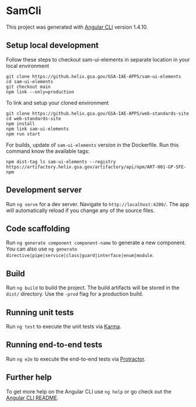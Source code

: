 # SamCli

This project was generated with [Angular CLI](https://github.com/angular/angular-cli) version 1.4.10.

## Setup local development
Follow these steps to checkout sam-ui-elements in separate location in your local environment
```
git clone https://github.helix.gsa.gov/GSA-IAE-APPS/sam-ui-elements
cd sam-ui-elements
git checkout main
npm link --only=production
```

To link and setup your cloned environment
```
git clone https://github.helix.gsa.gov/GSA-IAE-APPS/web-standards-site
cd web-standards-site
npm install
npm link sam-ui-elements
npm run start
```

For builds, update of `sam-ui-elements` version in the Dockerfile. Run this command know the available tags:

```
npm dist-tag ls sam-ui-elements --registry https://artifactory.helix.gsa.gov/artifactory/api/npm/ART-001-GP-SFE-npm
```

## Development server

Run `ng serve` for a dev server. Navigate to `http://localhost:4200/`. The app will automatically reload if you change any of the source files.

## Code scaffolding

Run `ng generate component component-name` to generate a new component. You can also use `ng generate directive|pipe|service|class|guard|interface|enum|module`.

## Build

Run `ng build` to build the project. The build artifacts will be stored in the `dist/` directory. Use the `-prod` flag for a production build.

## Running unit tests

Run `ng test` to execute the unit tests via [Karma](https://karma-runner.github.io).

## Running end-to-end tests

Run `ng e2e` to execute the end-to-end tests via [Protractor](http://www.protractortest.org/).

## Further help

To get more help on the Angular CLI use `ng help` or go check out the [Angular CLI README](https://github.com/angular/angular-cli/blob/master/README.md).

